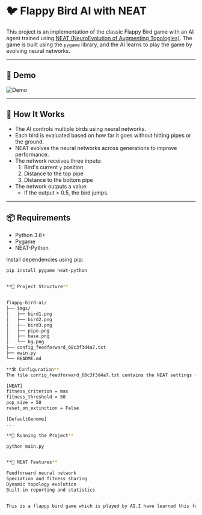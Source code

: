 # 🐦 Flappy Bird AI with NEAT

This project is an implementation of the classic Flappy Bird game with an AI agent trained using [NEAT (NeuroEvolution of Augmenting Topologies)](https://neat-python.readthedocs.io/en/latest/). The game is built using the `pygame` library, and the AI learns to play the game by evolving neural networks.

---

## 📸 Demo

![Demo](demo.gif) <!-- Add a gif or image if available -->

---

## 🧠 How It Works

- The AI controls multiple birds using neural networks.
- Each bird is evaluated based on how far it goes without hitting pipes or the ground.
- NEAT evolves the neural networks across generations to improve performance.
- The network receives three inputs:
  1. Bird's current `y` position
  2. Distance to the top pipe
  3. Distance to the bottom pipe
- The network outputs a value:
  - If the output > 0.5, the bird jumps.

---

## 📦 Requirements

- Python 3.6+
- Pygame
- NEAT-Python

Install dependencies using pip:

```bash
pip install pygame neat-python


**📁 Project Structure**


flappy-bird-ai/
├── imgs/
│   ├── bird1.png
│   ├── bird2.png
│   ├── bird3.png
│   ├── pipe.png
│   ├── base.png
│   └── bg.png
├── config_feedforward_68c3f3d4a7.txt
├── main.py
└── README.md

**🛠️ Configuration**
The file config_feedforward_68c3f3d4a7.txt contains the NEAT settings (population size, network structure, mutation rates, etc.).

[NEAT]
fitness_criterion = max
fitness_threshold = 50
pop_size = 50
reset_on_extinction = False

[DefaultGenome]
...

**🚀 Running the Project**

python main.py


**🧬 NEAT Features**

Feedforward neural network
Speciation and fitness sharing
Dynamic topology evolution
Built-in reporting and statistics


This is a flappy bird game which is played by AI.I have learned this from  Tech with Tim.https://www.youtube.com/playlist?list=PLzMcBGfZo4-lwGZWXz5Qgta_YNX3_vLS2
